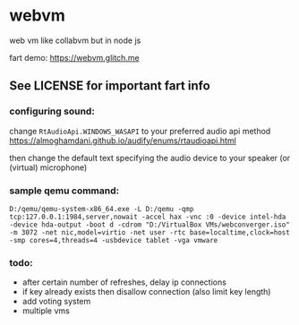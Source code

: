 # webvm
web vm like collabvm but in node js

fart demo: https://webvm.glitch.me

## See LICENSE for important fart info

### configuring sound:

change `RtAudioApi.WINDOWS_WASAPI` to your preferred audio api method https://almoghamdani.github.io/audify/enums/rtaudioapi.html

then change the default text specifying the audio device to your speaker (or (virtual) microphone)

### sample qemu command:

`D:/qemu/qemu-system-x86_64.exe -L D:/qemu -qmp tcp:127.0.0.1:1984,server,nowait -accel hax -vnc :0 -device intel-hda -device hda-output -boot d -cdrom "D:/VirtualBox VMs/webconverger.iso" -m 3072 -net nic,model=virtio -net user -rtc base=localtime,clock=host -smp cores=4,threads=4 -usbdevice tablet -vga vmware`

### todo:

- after certain number of refreshes, delay ip connections
- if key already exists then disallow connection (also limit key length)
- add voting system
- multiple vms
